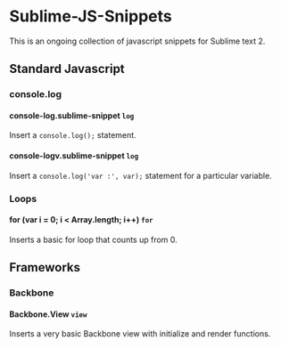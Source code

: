 # Sublime-JS-Snippets

This is an ongoing collection of javascript snippets for Sublime text 2.

## Standard Javascript

### console.log

#### console-log.sublime-snippet `log`

Insert a `console.log();` statement.

#### console-logv.sublime-snippet `log`

Insert a `console.log('var :', var);` statement for a particular variable.

### Loops

#### for (var i = 0; i < Array.length; i++) `for`

Inserts a basic for loop that counts up from 0.

## Frameworks

### Backbone

#### Backbone.View `view`

Inserts a very basic Backbone view with initialize and render functions.